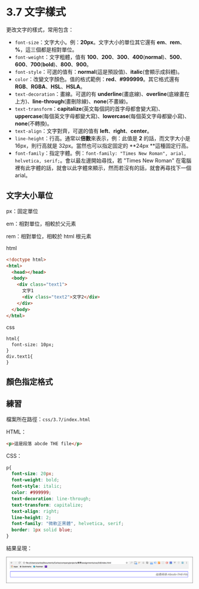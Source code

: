 # 3.7 文字樣式

更改文字的樣式，常用包含：

* `font-size`：文字大小。例：**20px**。文字大小的單位其它還有 **em**、**rem**、**%**，這三個都是相對單位。
* `font-weight`：文字粗體，值有 **100**、**200**、**300**、**400**\(**normal**\)、**500**、**600**、**700**\(**bold**\)、**800**、**900**。
* `font-style`：可選的值有：**normal**\(這是預設值\)、**italic**\(會顯示成斜體\)。
* `color`：改變文字顏色。值的格式範例：**red**、**\#999999**。其它格式還有 **RGB**、**RGBA**、**HSL**、**HSLA**。
* `text-decoration`：畫線。可選的有 **underline**\(畫底線\)、**overline**\(底線畫在上方\)、**line-through**\(畫刪除線\)、**none**\(不畫線\)。
* `text-transform`：**capitalize**\(英文每個詞的首字母都會變大寫\)、**uppercase**\(每個英文字母都變大寫\)、**lowercase**\(每個英文字母都變小寫\)、**none**\(不轉換\)。
* `text-align`：文字對齊，可選的值有 **left**、**right**、**center**。
* `line-height`：行高。通常以**倍數**來表示，例：此值是 **2** 的話，而文字大小是16px，則行高就是 32px。當然也可以指定固定的 **24px **這種固定行高。
* `font-family`：指定字體。例：`font-family: "Times New Roman", arial, helvetica, serif;`。會以最左邊開始尋找，若 "Times New Roman" 在電腦裡有此字體的話，就會以此字體來顯示，然而若沒有的話，就會再尋找下一個 arial。

## 文字大小單位

px：固定單位

em：相對單位，相較於父元素

rem：相對單位，相較於 html 根元素

html

```html
<!doctype html>
<html>
  <head></head>
  <body>
    <div class="text1">
      文字1
      <div class="text2">文字2</div>
    </div>
  </body>
</html>
```

css

```
html{
  font-size: 10px;
}
div.text1{
}
```

## 顏色指定格式

## 練習

檔案所在路徑：`css/3.7/index.html`

HTML：

```html
<p>這是段落 abcde THE file</p>
```

CSS：

```css
p{
  font-size: 20px;
  font-weight: bold;
  font-style: italic;
  color: #999999;
  text-decoration: line-through;
  text-transform: capitalize;
  text-align: right;
  line-height: 2;
  font-family: "微軟正黑體", helvetica, serif;
  border: 1px solid blue;
}
```

結果呈現：

![](/assets/文字樣式.png)

